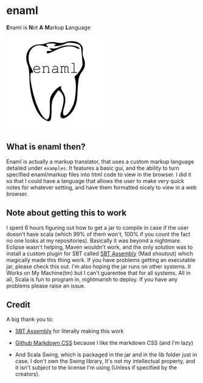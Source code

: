 # enaml
**E**naml is **N**ot **A** **M**arkup **L**anguage

<img align="center" src="https://github.com/surrsurus/enaml/blob/master/media/logo.png" alt="enaml" width=250>


## What is enaml then?

Enaml is actually a markup translator, that uses a custom markup language detailed under `examples`. It features a basic gui, and the ability to turn specified enaml/markup files into html code to view in the browser. I did it so that I could have a language that allows the user to make very quick notes for whatever setting, and have them formatted nicely to view in a web browser.

## Note about getting this to work

I spent 6 hours figuring out how to get a jar to compile in case if the user doesn't have scala (which 99% of them won't, 100% if you count the fact no one looks at my repositories). Basically it was beyond a nightmare. Eclipse wasn't helping, Maven wouldn't work, and the only solution was to install a custom plugin for SBT called [SBT Assembly](https://github.com/sbt/sbt-assembly) (Mad shoutout) which magically made this thing work. If you have problems getting an executable jar, please check this out. I'm also hoping the jar runs on other systems. It Works on My Machine(tm) but I can't guarentee that for all systems. All in all, Scala is fun to program in, nightmarish to deploy. If you have any problems please raise an issue.

## Credit

A big thank you to:

  * [SBT Assembly](https://github.com/sbt/sbt-assembly) for literally making this work

  * [Github Markdown CSS](https://github.com/sindresorhus/github-markdown-css) because I like the markdown CSS (and I'm lazy)

  * And Scala Swing, which is packaged in the jar and in the lib folder just in case. I don't own the Swing library, It's not my intellectual property, and it isn't subject to the license I'm using (Unless if specified by the creators).
